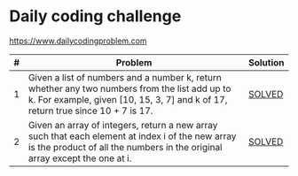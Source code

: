 # Daily coding challenge
https://www.dailycodingproblem.com

|  #  | Problem | Solution |
| --- | ------- | -------- |
|  1  | Given a list of numbers and a number k, return whether any two numbers from the list add up to k. For example, given [10, 15, 3, 7] and k of 17, return true since 10 + 7 is 17. | [SOLVED](1-find_sum_in_array/code.py) |
|  2  | Given an array of integers, return a new array such that each element at index i of the new array is the product of all the numbers in the original array except the one at i. | [SOLVED](2-multiply_entries_of_array/code.py) |
